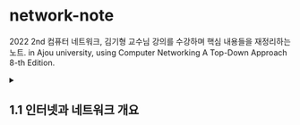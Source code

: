 # network-note
2022 2nd 컴퓨터 네트워크, 김기형 교수님 강의를 수강하며 핵심 내용들을 재정리하는 노트.
in Ajou university, using Computer Networking A Top-Down Approach 8-th Edition.

<details>
<summary>
 <h2>1.1 인터넷과 네트워크 개요</h2>
</summary>
1. 감자탕
2. 김치찌개
</details>
